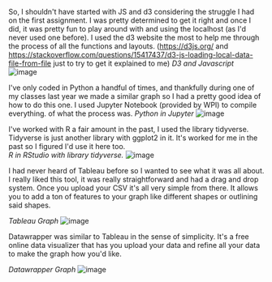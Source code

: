 
So, I shouldn't have started with JS and d3 considering the struggle I had on the first assignment. I was pretty determined to get it right and once
I did, it was pretty fun to play around with and using the localhost (as I'd never used one before). I used the d3 website the most to help me through the process of all the functions and layouts. (https://d3js.org/ and https://stackoverflow.com/questions/15417437/d3-js-loading-local-data-file-from-file just to try to get it explained to me)
_D3 and Javascript_
![image](https://github.com/anavi16/a2-DataVis-5Ways/assets/114020191/fb3e1670-19b2-41f4-a597-e5776b4d61f3)

I've only coded in Python a handful of times, and thankfully during one of my classes last year we made a similar graph so I had a pretty good idea of how to do this one. I used Jupyter Notebook (provided by WPI) to compile everything. 
of what the process was. 
_Python in Jupyter_
![image](https://github.com/anavi16/a2-DataVis-5Ways/assets/114020191/e375066d-14ff-4811-acac-24c516a208f4)

I've worked with R a fair amount in the past, I used the library tidyverse. Tidyverse is just another library with ggplot2 in it. It's worked for me in the past so I figured I'd use it here too.  
_R in RStudio with library tidyverse._
![image](https://github.com/anavi16/a2-DataVis-5Ways/assets/114020191/8f0effbe-defe-4726-a061-dac155481e99)

I had never heard of Tableau before so I wanted to see what it was all about. I really liked this tool, it was really straightforward and had a drag and drop system. Once you upload your CSV it's all very simple from there. It allows you to add a ton of features to your graph like different shapes or outlining said shapes. 

_Tableau Graph_
![image](https://github.com/anavi16/a2-DataVis-5Ways/assets/114020191/3c6dde70-4eaf-443c-9a6b-57eee2cccde3)

Datawrapper was similar to Tableau in the sense of simplicity. It's a free online data visualizer that has you upload your data and refine all your data to make the graph how you'd like. 

_Datawrapper Graph_
![image](https://github.com/anavi16/a2-DataVis-5Ways/assets/114020191/a392f79d-47e4-426a-833c-fb37b7ce5602)

